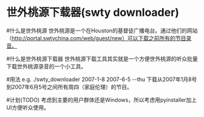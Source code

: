 世外桃源下载器(swty downloader)
===============
#什么是世外桃源
世外桃源是一个在Houston的基督徒广播电台。通过他们的网站（http://portal.swtychina.com/web/guest/new）可以下载之前所有的节目录音。

#什么是世外桃源下载器
世外桃源下载工具其实就是一个方便世外桃源的听众批量下载世外桃源录音的一个小工具。

#用法
e.g.
./swty_downloader 2007-1-8 2007-6-5 --thu
下载从2007年1月8号到2007年6月5号之间所有周四（家庭伦理）的节目。

#计划(TODO)
考虑到主要的用户群体还是Windows，所以考虑用pyinstaller加上UI方便听众使用。
